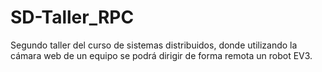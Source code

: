# SD-Taller_RPC
 Segundo taller del curso de sistemas distribuidos, donde utilizando la cámara web de un equipo se podrá dirigir de forma remota un robot EV3.
